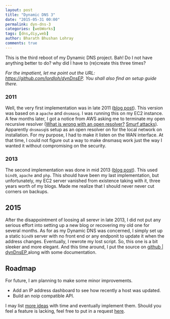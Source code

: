 ```yaml
---
layout: post
title: "Dynamic DNS 3"
date: "2015-05-31 00:00"
permalink: dyn-dns-3
categories: [webWorks]
tags: [dns,diy,web]
author: Bharath Bhushan Lohray
comments: true
---
```


This is the third reboot of my Dynamic DNS project. Bah! Do I not have anything better to do? why did I have to (re)create this three times?

*For the impatient, let me point out the URL: https://github.com/lordloh/dynDnsEP. You shall also find an setup guide there.*

### 2011
Well, the very first implementation was in late 2011 ([blog post](/weblog/the-dynamic-dns-update-system)). This version was based on a `apache` and `dnsmasq`. I was running this on my EC2 instance. A few months later, I got a notice from AWS asking me to terminate my open recursive resolver ([What is wrong with an open resolver?](http://openresolverproject.org/) [Smurf attacks](https://en.wikipedia.org/wiki/Smurf_attack)). Apparently `dnsmasq`is setup as an open resolver on for the local network on installation. For my purpose, I had to make it listen on the WAN interface. At that time, I could not figure out a way to make dnsmasq work just the way I wanted it without compromising on the security.

### 2013
The second implementation was done in mid 2013 ([blog post](/weblog/developing-a-self-hosted-dynamic-dns-system)). This used `bind9`, `apache` and `php`. This should have been my last implementation, but unfortunately, my EC2 server vanished from existence taking with it, three years worth of my blogs. Made me realize that I should never never cut corners on backups.

## 2015
After the disappointment of loosing all serevr in late 2013, I did not put any serious effort into setting up a new blog or recovering my old one for several months. As for as my Dynamic DNS was concerned, I simply set up a static `bind9` server with no front end or any endponit to update it when the address changes. Eventually, I rewrote my lost script. So, this one is a bit sleeker and more elegant. And this time around, I put the source on [github | dynDnsEP ](https://github.com/lordloh/dynDnsEP) along with some documentation.

## Roadmap

For future, I am planning to make some minor improvements.

- Add an IP address dashboard to see how recently a host was updated.
- Build an noip compatible API.

I may list [more ideas](https://github.com/lordloh/dynDnsEP/labels/enhancement) with time and eventually implement them. Should you feel a feature is lacking, feel free to put in a request [here](https://github.com/lordloh/dynDnsEP/issues/new).
